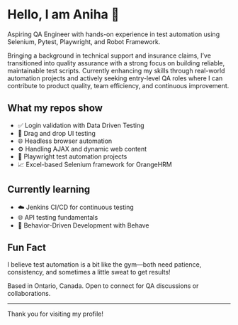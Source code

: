 # Hello, I am Aniha 👋

Aspiring QA Engineer with hands-on experience in test automation using Selenium, Pytest, Playwright, and Robot Framework.

Bringing a background in technical support and insurance claims, I’ve transitioned into quality assurance with a strong focus on building reliable, maintainable test scripts. Currently enhancing my skills through real-world automation projects and actively seeking entry-level QA roles where I can contribute to product quality, team efficiency, and continuous improvement.

## What my repos show
- ✅ Login validation with Data Driven Testing  
- 🧲 Drag and drop UI testing  
- 🌐 Headless browser automation  
- ⚙️ Handling AJAX and dynamic web content  
- 🧪 Playwright test automation projects  
- 📈 Excel-based Selenium framework for OrangeHRM

## Currently learning
- ☁️ Jenkins CI/CD for continuous testing  
- 🌐 API testing fundamentals  
- 🧵 Behavior-Driven Development with Behave

## Fun Fact
I believe test automation is a bit like the gym—both need patience, consistency, and sometimes a little sweat to get results!

Based in Ontario, Canada. Open to connect for QA discussions or collaborations.

---

Thank you for visiting my profile!
